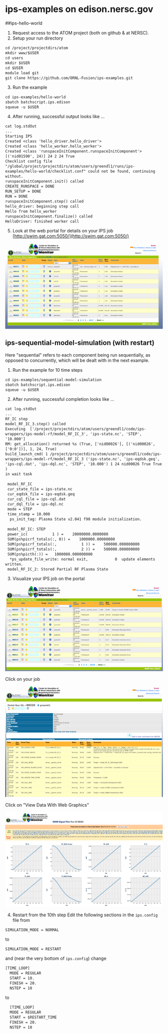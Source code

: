 # ips-examples  on edison.nersc.gov

##ips-hello-world

1. Request access to the ATOM project (both on github & at NERSC).
2. Setup your run directory
  
  ```
  cd /project/projectdirs/atom
  mkdir www/$USER
  cd users
  mkdir $USER
  cd $USER
  module load git
  git clone https://github.com/ORNL-Fusion/ips-examples.git
  ```
  
3. Run the example
  
  ```
  cd ips-examples/hello-world
  sbatch batchscript.ips.edison
  squeue -u $USER
  ```

4. After running, successful output looks like ...

  ```
  cat log.stdOut
  ...
  Starting IPS
  Created <class 'hello_driver.hello_driver'>
  Created <class 'hello_worker.hello_worker'>
  Created <class 'runspaceInitComponent.runspaceInitComponent'>
  [('nid01590', 24)] 24 2 24 True
  Checklist config file "/global/project/projectdirs/atom/users/greendl1/runs/ips-examples/hello-world/checklist.conf" could not be found, continuing without.
  runspaceInitComponent.init() called
  CREATE_RUNSPACE = DONE
  RUN_SETUP = DONE
  RUN = DONE
  runspaceInitComponent.step() called
  hello_driver: beginning step call
  Hello from hello_worker
  runspaceInitComponent.finalize() called
  HelloDriver: finished worker call
  ```

5. Look at the web portal for details on your IPS job [http://swim.gat.com:5050/](http://swim.gat.com:5050/)

  ![IPS Portal Image](https://github.com/ORNL-Fusion/ips-examples/blob/master/hello-world/portal-image.png)
  
## ips-sequential-model-simulation (with restart)
Here "sequential" refers to each component being run sequentially, as opposed to concurrently, which will be dealt with in the next example.

1. Run the example for 10 time steps
  
  ```
  cd ips-examples/sequential-model-simulation
  sbatch batchscript.ips.edison
  squeue -u $USER
  ```

2. After running, successful completion looks like ...

  ```
  cat log.stdOut
  ...
  RF_IC step
  model_RF_IC_3.step() called
  Executing  ['/project/projectdirs/atom/users/greendl1/code/ips-wrappers/ips-model-rf/model_RF_IC_3', 'ips-state.nc', 'STEP', '10.000']
  RM: get_allocation() returned %s (True, ['nid00026'], [('nid00026', ['0:0'])], 1, 24, True)
  build_launch_cmd( 1 /project/projectdirs/atom/users/greendl1/code/ips-wrappers/ips-model-rf/model_RF_IC_3 ('ips-state.nc', 'ips-eqdsk.geq', 'ips-cql.dat', 'ips-dql.nc', 'STEP', '10.000') 1 24 nid00026 True True )
  in wait task
  
   model_RF_IC
   cur_state_file = ips-state.nc
   cur_eqdsk_file = ips-eqdsk.geq
   cur_cql_file = ips-cql.dat
   cur_dql_file = ips-dql.nc
   mode = STEP
   time_stamp = 10.000
    ps_init_tag: Plasma State v2.041 f90 module initialization.
  
   model_RF_IC: STEP
   power_ic(           1 ) =    20000000.0000000
   SUM(ps%picrf_totals(:, 0)) =    1000000.00000000
   SUM(ps%picrf_totals(:,           1 )) =    500000.000000000
   SUM(ps%picrf_totals(:,           2 )) =    500000.000000000
   SUM(ps%picth(:)) =   1000000.000000000
    *ps_update_file_write: normal exit,            0  update elements written.
   model_RF_IC_2: Stored Partial RF Plasma State
  ```

3. Visualize your IPS job on the portal 

  ![IPS portal image 1](https://github.com/ORNL-Fusion/ips-examples/blob/master/sequential-model-simulation/images/portal1.png)
  
  Click on your job
  
  ![IPS portal image 2](https://github.com/ORNL-Fusion/ips-examples/blob/master/sequential-model-simulation/images/portal2.png)
  
  Click on "View Data With Web Graphics"
  
  ![IPS portal image 3](https://github.com/ORNL-Fusion/ips-examples/blob/master/sequential-model-simulation/images/portal3.png)

4. Restart from the 10th step
  Edit the following sections in the `ips.config` file from 
  ```
  SIMULATION_MODE = NORMAL
  ```
  to
  ```
  SIMULATION_MODE = RESTART
  ```
  and (near the very bottom of `ips.config`) change
  ```
  [TIME_LOOP]
    MODE = REGULAR
    START = 10.
    FINISH = 20.
    NSTEP = 10
  ```
  to
  ```
    [TIME_LOOP]
    MODE = REGULAR
    START = $RESTART_TIME
    FINISH = 20.
    NSTEP = 10
  ```
